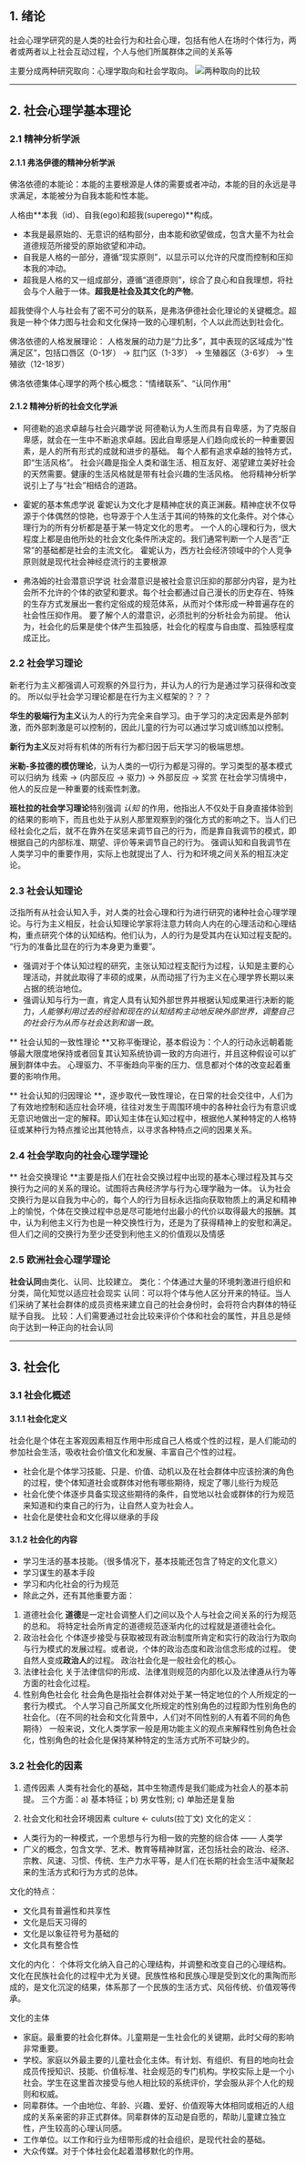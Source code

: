 ## 1. 绪论
社会心理学研究的是人类的社会行为和社会心理，包括有他人在场时个体行为，两者或两者以上社会互动过程，个人与他们所属群体之间的关系等

主要分成两种研究取向：心理学取向和社会学取向。
![两种取向的比较](https://raw.githubusercontent.com/liujiajun1993/notes/master/images/%E7%A4%BE%E4%BC%9A%E5%BF%83%E7%90%86%E5%AD%A61-1.JPG)

----

## 2. 社会心理学基本理论
### 2.1 精神分析学派
#### 2.1.1 弗洛伊德的精神分析学派
佛洛依德的本能论：本能的主要根源是人体的需要或者冲动，本能的目的永远是寻求满足，本能被分为自我本能和性本能。

人格由**本我（id）、自我(ego)和超我(superego)**构成。
- 本我是最原始的、无意识的结构部分，由本能和欲望做成，包含大量不为社会道德规范所接受的原始欲望和冲动。
- 自我是人格的一部分，遵循“现实原则”，以显示可以允许的尺度而控制和压抑本我的冲动。
- 超我是人格的又一组成部分，遵循“道德原则”，综合了良心和自我理想，将社会与个人融于一体。**超我是社会及其文化的产物**。

超我使得个人与社会有了密不可分的联系，是弗洛伊德社会化理论的关键概念。超我是一种个体力图与社会和文化保持一致的心理机制，个人以此而达到社会化。

佛洛依德的人格发展理论：
人格发展的动力是“力比多”，其中表现的区域成为“性满足区”，包括口唇区（0-1岁） -> 肛门区（1-3岁） -> 生殖器区（3-6岁） -> 生殖欲（12-18岁）

佛洛依德集体心理学的两个核心概念：“情绪联系”、“认同作用”

#### 2.1.2 精神分析的社会文化学派
- 阿德勒的追求卓越与社会兴趣学说
   阿德勒认为人生而具有自卑感，为了克服自卑感，就会在一生中不断追求卓越。因此自卑感是人们趋向成长的一种重要因素，是人的所有形式的成就和进步的基础。
   每个人都有追求卓越的独特方式，即“生活风格”。
   社会兴趣是指全人类和谐生活、相互友好、渴望建立美好社会的天然需要。健康的生活风格就是带有社会兴趣的生活风格。
   他将精神分析学说引上了与“社会”相结合的道路。
    
- 霍妮的基本焦虑学说
   霍妮认为文化才是精神症状的真正渊薮。精神症状不仅导源于个体偶然的惊艳，也导源于个人生活于其间的特殊的文化条件。对个体心理行为的所有分析都是基于某一特定文化的思考。
   一个人的心理和行为，很大程度上都是由他所处的社会文化条件所决定的。我们通常判断一个人是否“正常”的基础都是社会的主流文化。
   霍妮认为，西方社会经济领域中的个人竞争原则就是现代社会神经症流行的主要根源
    
- 弗洛姆的社会潜意识学说
   社会潜意识是被社会意识压抑的那部分内容，是为社会所不允许的个体的欲望和要求。每个社会都通过自己漫长的历史存在、特殊的生存方式发展出一套约定俗成的规范体系，从而对个体形成一种普遍存在的社会性压抑作用。
   要了解个人的潜意识，必须批判的分析社会为前提。
   他认为，社会化的后果是使个体产生孤独感，社会化的程度与自由度、孤独感程度成正比。

### 2.2 社会学习理论
   新老行为主义都强调人可观察的外显行为，并认为人的行为是通过学习获得和改变的。
   所以似乎社会学习理论都是在行为主义框架的？？？
   
   **华生的极端行为主义**认为人的行为完全来自学习。由于学习的决定因素是外部刺激，而外部刺激是可以控制的，因此儿童的行为可以通过学习或训练加以控制。
   
   **新行为主义**反对将有机体的所有行为都归因于后天学习的极端思想。
   
   **米勒-多拉德的模仿理论**，认为人类的一切行为都是习得的。学习类型的基本模式可以归纳为
      线索 -> (内部反应 -> 驱力) -> 外部反应 -> 奖赏
   在社会学习情境中，他人的反应是一种重要的线索性刺激。
   
   **班杜拉的社会学习理论**特别强调 *认知* 的作用，他指出人不仅处于自身直接体验到的结果的影响下，而且也处于从别人那里观察到的强化方式的影响之下。当人们已经社会化之后，就不在靠外在奖惩来调节自己的行为，而是靠自我调节的模式，即根据自己的内部标准、期望、评价等来调节自己的行为。
   强调认知和自我调节在人类学习中的重要作用，实际上也就提出了人、行为和环境之间关系的相互决定论。
   
### 2.3 社会认知理论
泛指所有从社会认知入手，对人类的社会心理和行为进行研究的诸种社会心理学理论。与行为主义相反，社会认知理论学家将注意力转向人内在的心理活动和心理结构，重点研究个体的认知结构。他们认为，人的行为是受其内在认知过程支配的。
“行为的准备比显在的行为本身更为重要”。
- 强调对于个体认知过程的研究，主张认知过程支配行为过程，认知是主要的心理活动，并就此取得了丰硕的成果，从而动摇了行为主义在心理学界长期以来占据的统治地位。
- 强调认知与行为一直，肯定人具有认知外部世界并根据认知成果进行决断的能力，*人能够利用过去的经验和现在的认知结构主动地反映外部世界，调整自己的社会行为从而与社会达到和谐一致*。

** 社会认知的一致性理论 **又称平衡理论，基本假设为：个人的行动永远朝着能够最大限度地保持或者回复其认知系统协调一致的方向进行，并且这种假设可以扩展到群体中去。
心理驱力、不平衡趋向平衡的压力、信息都对个体的改变起着重要的影响作用。

** 社会认知的归因理论 **，逐步取代一致性理论，在日常的社会交往中，人们为了有效地控制和适应社会环境，往往对发生于周围环境中的各种社会行为有意识或无意识地做出一定的解释。即认知主体在认知过程中，根据他人某种特定的人格特征或某种行为特点推论出其他特点，以寻求各种特点之间的因果关系。


### 2.4 社会学取向的社会心理学理论
** 社会交换理论 **主要是指人们在社会交换过程中出现的基本心理过程及其与交换行为之间的关系的理论。试图将古典经济学与行为心理学融为一体。
认为社会交换行为是以自我为中心的，每个人的行为目标永远指向获取物质上的满足和精神上的愉悦，个体在交换过程中总是尽可能地付出最小的代价以取得最大的报酬。其中，认为利他主义行为也是一种交换性行为，还是为了获得精神上的安慰和满足。
但人们之间的交换行为至少还受到利他主义的价值观以及情感

### 2.5 欧洲社会心理学理论
**社会认同**由类化、认同、比较建立。
类化：个体通过大量的环境刺激进行组织和分类，简化知觉以适应社会现实
认同：可以将个体与他人区分开来的特征。当人们采纳了某社会群体的成员资格来建立自己的社会身份时，会将符合内群体的特征赋予自我。
比较：人们需要通过社会比较来评价个体和社会的属性，并且总是倾向于达到一种正向的社会认同

----
## 3. 社会化
### 3.1 社会化概述
#### 3.1.1 社会化定义
社会化是个体在主客观因素相互作用中形成自己人格或个性的过程，是人们能动的参加社会生活，吸收社会价值文化和发展、丰富自己个性的过程。
- 社会化是个体学习技能、只是、价值、动机以及在社会群体中应该扮演的角色的过程，使个体知道社会或群体对他有哪些期待，规定了哪儿些行为规范
- 社会化使个体逐步具备实现这些期待的条件，自觉地以社会或群体的行为规范来知道和约束自己的行为，让自然人变为社会人。
- 社会化是使社会和文化得以继承的手段

#### 3.1.2 社会化的内容
- 学习生活的基本技能。（很多情况下，基本技能还包含了特定的文化意义）
- 学习谋生的基本手段
- 学习和内化社会的行为规范
- 除此之外，还有其他重要方面：

1. 道德社会化
  **道德**是一定社会调整人们之间以及个人与社会之间关系的行为规范的总和。
  将特定社会所肯定的道德规范逐渐内化的过程就是道德社会化。
2. 政治社会化
  个体逐步接受与获取被现有政治制度所肯定和实行的政治行为取向与行为模式的发展过程。或者说，个体的政治态度和政治信念形成的过程。
  使自然人变成**政治人**的过程。
  政治社会化是一般社会化的核心。
3. 法律社会化
  关于法律信仰的形成、法律准则规范的内部化以及法律遵从行为等方面的社会化过程。
4. 性别角色社会化
  社会角色是指社会群体对处于某一特定地位的个人所规定的一套行为模式。
  个人学习自己所属文化所规定的性别角色的过程即为性别角色的社会化。（在不同的社会和文化背景中，人们对不同性别的人有着不同的角色期待）
  一般来说，文化人类学家一般是用功能主义的观点来解释性别角色社会化，性别角色的社会化是保持某种特定的生活方式所不可缺少的。
  
### 3.2 社会化的因素
1. 遗传因素
  人类有社会化的基础，其中生物遗传是我们能成为社会人的基本前提。
  三个方面：a) 基本特征；b) 男女性别; c) 单胎还是复胎
  
2. 社会文化和社会环境因素
  culture <- culuts(拉丁文)
  文化的定义：
  - 人类行为的一种模式，一个思想与行为相一致的完整的综合体 —— 人类学
  - 广义的概念，包含文学、艺术、教育等精神财富，还包括社会的政治、经济、宗教、风速、习惯、传统、生产力水平等，是人们在长期的社会生活中凝聚起来的生活方式和行为方式的总体。
  
  文化的特点：
  - 文化具有普遍性和共享性
  - 文化是后天习得的
  - 文化是以象征符号为基础的
  - 文化具有整合性
  
  文化的内化：
  个体将文化纳入自己的心理结构，并调整和改变自己的心理结构。
  文化在民族社会化的过程中尤为关键。民族性格和民族心理是受到文化的熏陶而形成的，是文化沉淀的结果，体系那了一个民族的生活方式、风俗传统、价值观等传承。
  
  文化的主体
  - 家庭。最重要的社会化群体。儿童期是一生社会化的关键期，此时父母的影响非常重要。
  - 学校。家庭以外最主要的儿童社会化主体。有计划、有组织、有目的地向社会成员传授知识、技能、价值标准、社会规范的专门机构。学校实际上是一个小社会。学生在这里首次接受与他人相比较的系统评价，学会服从非个人化的规则和权威。
  - 同辈群体。一个由地位、年龄、兴趣、爱好、价值观等大体相同或相近的人组成的关系亲密的非正式群体。同辈群体的互动是自愿的，帮助儿童建立独立性，产生较高的心理认同感。
  - 工作单位。以工作和行业为纽带形成的社会组织，是现代社会的基础。
  - 大众传媒。对于个体社会化起着潜移默化的作用。


